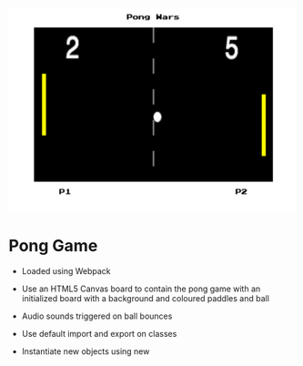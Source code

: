 ![Alt text](./src/pong.png)


# Pong Game

- Loaded using Webpack

- Use an HTML5 Canvas board to contain the pong game with an initialized board with a background and coloured paddles and ball

- Audio sounds triggered on ball bounces

- Use default import and export on classes 

- Instantiate new objects using new